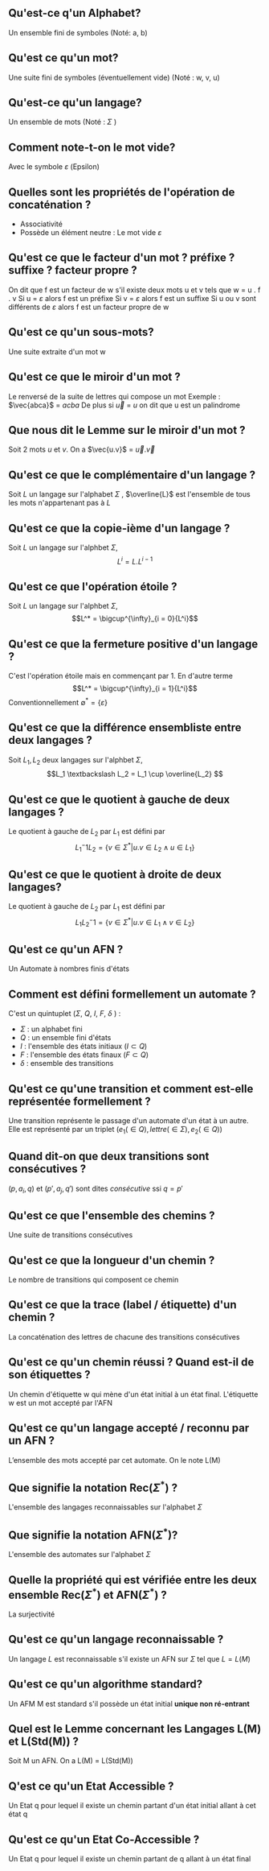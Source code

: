 
## Qu'est-ce q'un Alphabet?
Un ensemble fini de symboles (Noté: a, b)

## Qu'est ce qu'un mot?
Une suite fini de symboles (éventuellement vide) (Noté : w, v, u)

## Qu'est-ce qu'un langage?
Un ensemble de mots (Noté : $\Sigma$ )

## Comment note-t-on le mot vide?
Avec le symbole $\varepsilon$ (Epsilon)

## Quelles sont les propriétés de l'opération de concaténation ?
* Associativité
* Possède un élément neutre : Le mot vide $\varepsilon$

## Qu'est ce que le facteur d'un mot ? préfixe ? suffixe ? facteur propre ?
On dit que f est un facteur de w s'il existe deux mots u et v tels que w = u . f . v
Si u = $\varepsilon$ alors f est un préfixe
Si v = $\varepsilon$ alors f est un suffixe
Si u ou v sont différents de $\varepsilon$ alors f est un facteur propre de w

## Qu'est ce qu'un sous-mots?
Une suite extraite d'un mot w

## Qu'est ce que le miroir d'un mot ?
Le renversé de la suite de lettres qui compose un mot
Exemple : $\vec{abca}$ = $acba$
De plus si $\vec{u}$ = $u$ on dit que u est un palindrome

## Que nous dit le Lemme sur le miroir d'un mot ?
Soit 2 mots $u$ et $v$. On a $\vec{u.v}$ = $\vec{u}$.$\vec{v}$

## Qu'est ce que le complémentaire d'un langage ?
Soit $L$ un langage sur l'alphabet $\Sigma$ ,  $\overline{L}$ est l'ensemble de tous les mots n'appartenant pas à $L$

## Qu'est ce que la copie-ième d'un langage ?
Soit $L$ un langage sur l'alphbet $\Sigma$, $$L^i = L . L^{i-1}$$

## Qu'est ce que l'opération **étoile** ?
Soit $L$ un langage sur l'alphbet $\Sigma$, $$L^* = \bigcup^{\infty}_{i = 0}{L^i}$$

## Qu'est ce que la fermeture positive d'un langage ?
C'est l'opération étoile mais en commençant par 1. En d'autre terme $$L^* = \bigcup^{\infty}_{i = 1}{L^i}$$ Conventionnellement $\emptyset^* = \{ \varepsilon \}$
## Qu'est ce que la différence ensembliste entre deux langages ?
Soit $L_1, L_2$ deux langages sur l'alphbet $\Sigma$, $$L_1 \textbackslash L_2 = L_1 \cup \overline{L_2} $$ 
## Qu'est ce que le quotient à gauche de deux langages ?
Le quotient à gauche de $L_2$ par $L_1$ est défini par $$L_1^-1L_2 = \{v \in \Sigma^* | u.v \in L_2 \land u \in L_1\}$$
## Qu'est ce que le quotient à droite de deux langages?
Le quotient à gauche de $L_2$ par $L_1$ est défini par $$L_1L_2^-1 = \{v \in \Sigma^* | u.v \in L_1 \land v \in L_2\}$$

## Qu'est ce qu'un AFN ?
Un Automate à nombres finis d'états

## Comment est défini formellement un automate ?
C'est un quintuplet ($\Sigma$, $Q$, $I$, $F$, $\delta$ ) :
* $\Sigma$ : un alphabet fini
* $Q$ : un ensemble fini d'états
* $I$ : l'ensemble des états initiaux ($I \subset Q$)
* $F$ : l'ensemble des états finaux ($F \subset Q$)
* $\delta$ : ensemble des transitions

## Qu'est ce qu'une transition et comment est-elle représentée formellement ?
Une transition représente le passage d'un automate d'un état à un autre.
Elle est représenté par un triplet ($e_1 (\in Q), lettre (\in \Sigma), e_2 (\in Q)$)

## Quand dit-on que deux transitions sont consécutives ?
$(p, a_i, q)$ et $(p', a_j, q')$ sont dites *consécutive* ssi $q=p'$

## Qu'est ce que l'ensemble des chemins ?
Une suite de transitions consécutives

## Qu'est ce que la longueur d'un chemin ?
Le nombre de transitions qui composent ce chemin

## Qu'est ce que la trace (label / étiquette) d'un chemin ?
La concaténation des lettres de chacune des transitions consécutives

## Qu'est ce qu'un chemin réussi ? Quand est-il de son étiquettes ?
Un chemin d'étiquette w qui mène d'un état initial à un état final. L'étiquette w est un mot accepté par l'AFN

## Qu'est ce qu'un langage accepté / reconnu par un AFN ?
L’ensemble des mots accepté par cet automate. On le note L(M)

## Que signifie la notation Rec($\Sigma^*$) ?
L'ensemble des langages reconnaissables sur l'alphabet $\Sigma$

## Que signifie la notation AFN($\Sigma^*$)?
L'ensemble des automates sur l'alphabet $\Sigma$

## Quelle la propriété qui est vérifiée entre les deux ensemble Rec($\Sigma^*$) et AFN($\Sigma^*$) ?
La surjectivité

## Qu'est ce qu'un langage reconnaissable ?
Un langage $L$ est reconnaissable s'il existe un AFN sur $\Sigma$ tel que $L=L(M)$

## Qu'est ce qu'un algorithme standard?
Un AFM M est standard s'il possède un état initial **unique non ré-entrant**

## Quel est le Lemme concernant les Langages L(M) et L(Std(M)) ?
Soit M un AFN. On a L(M) = L(Std(M))

## Q'est ce qu'un Etat Accessible ?
Un Etat q pour lequel il existe un chemin partant d'un état initial allant à cet état q

## Qu'est ce qu'un Etat Co-Accessible ?
Un Etat q pour lequel il existe un chemin partant de q allant à un état final